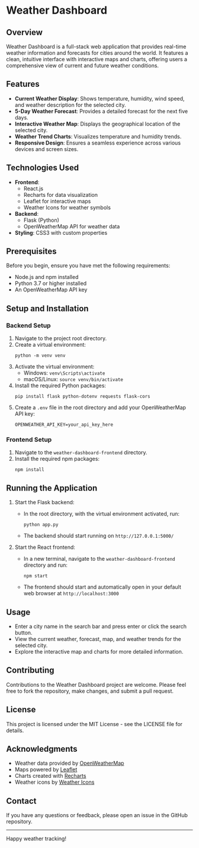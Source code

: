 # Weather Dashboard

## Overview
Weather Dashboard is a full-stack web application that provides real-time weather information and forecasts for cities around the world. It features a clean, intuitive interface with interactive maps and charts, offering users a comprehensive view of current and future weather conditions.

## Features
- **Current Weather Display**: Shows temperature, humidity, wind speed, and weather description for the selected city.
- **5-Day Weather Forecast**: Provides a detailed forecast for the next five days.
- **Interactive Weather Map**: Displays the geographical location of the selected city.
- **Weather Trend Charts**: Visualizes temperature and humidity trends.
- **Responsive Design**: Ensures a seamless experience across various devices and screen sizes.

## Technologies Used
- **Frontend**: 
  - React.js
  - Recharts for data visualization
  - Leaflet for interactive maps
  - Weather Icons for weather symbols
- **Backend**: 
  - Flask (Python)
  - OpenWeatherMap API for weather data
- **Styling**: CSS3 with custom properties

## Prerequisites
Before you begin, ensure you have met the following requirements:
- Node.js and npm installed
- Python 3.7 or higher installed
- An OpenWeatherMap API key

## Setup and Installation

### Backend Setup
1. Navigate to the project root directory.
2. Create a virtual environment:
   ```
   python -m venv venv
   ```
3. Activate the virtual environment:
   - Windows: `venv\Scripts\activate`
   - macOS/Linux: `source venv/bin/activate`
4. Install the required Python packages:
   ```
   pip install flask python-dotenv requests flask-cors
   ```
5. Create a `.env` file in the root directory and add your OpenWeatherMap API key:
   ```
   OPENWEATHER_API_KEY=your_api_key_here
   ```

### Frontend Setup
1. Navigate to the `weather-dashboard-frontend` directory.
2. Install the required npm packages:
   ```
   npm install
   ```

## Running the Application

1. Start the Flask backend:
   - In the root directory, with the virtual environment activated, run:
     ```
     python app.py
     ```
   - The backend should start running on `http://127.0.0.1:5000/`

2. Start the React frontend:
   - In a new terminal, navigate to the `weather-dashboard-frontend` directory and run:
     ```
     npm start
     ```
   - The frontend should start and automatically open in your default web browser at `http://localhost:3000`

## Usage
- Enter a city name in the search bar and press enter or click the search button.
- View the current weather, forecast, map, and weather trends for the selected city.
- Explore the interactive map and charts for more detailed information.

## Contributing
Contributions to the Weather Dashboard project are welcome. Please feel free to fork the repository, make changes, and submit a pull request.

## License
This project is licensed under the MIT License - see the LICENSE file for details.

## Acknowledgments
- Weather data provided by [OpenWeatherMap](https://openweathermap.org/)
- Maps powered by [Leaflet](https://leafletjs.com/)
- Charts created with [Recharts](https://recharts.org/)
- Weather icons by [Weather Icons](https://erikflowers.github.io/weather-icons/)

## Contact
If you have any questions or feedback, please open an issue in the GitHub repository.

---

Happy weather tracking!
